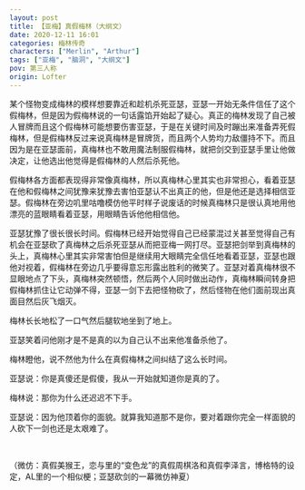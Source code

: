 ```yaml
---
layout: post
title: 【亚梅】真假梅林（大纲文）
date: 2020-12-11 16:01
categories: 梅林传奇
characters: ["Merlin", "Arthur"]
tags: ["亚梅", "脑洞", "大纲文"]
pov: 第三人称
origin: Lofter
---
```


某个怪物变成梅林的模样想要靠近和趁机杀死亚瑟，亚瑟一开始无条件信任了这个假梅林，但是因为假梅林说的一句话露馅开始起了疑心。真正的梅林发现了自己被人冒牌而且这个假梅林可能想要伤害亚瑟，于是在关键时间及时蹦出来准备弄死假梅林，但是假梅林反过来说真梅林是冒牌货，而且两个人势均力敌僵持不下。而且因为是在亚瑟面前，真梅林也不敢用魔法制服假梅林，就把剑交到亚瑟手里让他做决定，让他选出他觉得是假梅林的人然后杀死他。

假梅林各方面都表现得非常像真梅林，所以真梅林心里其实也非常担心，看着亚瑟在他和假梅林之间犹豫来犹豫去害怕亚瑟认不出真正的他，但是他还是选择相信亚瑟。假梅林在旁边叽里咕噜模仿他平时样子说废话的时候真梅林只是很认真地用他漂亮的蓝眼睛看着亚瑟，用眼睛告诉他他相信他。

亚瑟犹豫了很长很长时间。假梅林已经开始觉得自己已经蒙混过关甚至觉得自己有机会在亚瑟砍了真梅林之后杀死亚瑟从而把亚梅一网打尽。亚瑟把剑举到真梅林的头上，真梅林心里其实非常害怕但是继续用大眼睛完全信任地看着亚瑟，亚瑟也跟他对视着，假梅林在旁边几乎要得意忘形露出胜利的微笑了。亚瑟对着真梅林很不显眼地点了下头，真梅林突然顿悟，然后两个人同时做出动作，真梅林瞬间转身把假梅林抓住让它动弹不得，亚瑟一剑下去把怪物砍了，然后怪物在他们面前现出真面目然后灰飞烟灭。

梅林长长地松了一口气然后腿软地坐到了地上。

亚瑟笑着问他刚才是不是真的以为自己认不出来他准备杀他了。

梅林瞪他，说不然他为什么在真假梅林之间纠结了这么长时间。

亚瑟说：你是真傻还是假傻，我从一开始就知道你是真的了。

梅林说：那你为什么还迟迟不下手。

亚瑟说：因为他顶着你的面貌。就算我知道那不是你，要对着跟你完全一样面貌的人砍下一剑也还是太艰难了。

<br>

（微仿：真假美猴王，恋与里的“变色龙”的真假周棋洛和真假李泽言，博格特的设定，AL里的一个相似梗；亚瑟砍剑的一幕微仿神夏）
